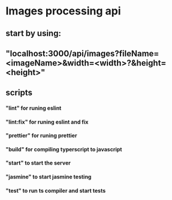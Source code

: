 # Images processing api
## start by using: 
## "localhost:3000/api/images?fileName=\<imageName\>&width=\<width\>?&height=\<height\>"

## scripts
#### "lint" for runing eslint
#### "lint:fix" for runing eslint and fix
#### "prettier" for runing prettier
#### "build" for compiling typerscript to javascript
#### "start" to start the server
#### "jasmine" to start jasmine testing
#### "test" to run ts compiler and start tests
